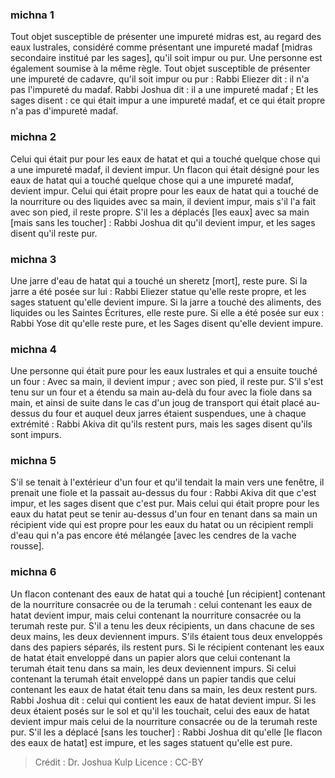 
### michna 1
Tout objet susceptible de présenter une impureté midras est, au regard des eaux lustrales, considéré comme présentant une impureté madaf [midras secondaire institué par les sages], qu'il soit impur ou pur. Une personne est également soumise à la même règle. Tout objet susceptible de présenter une impureté de cadavre, qu'il soit impur ou pur : Rabbi Eliezer dit : il n'a pas l'impureté du madaf. Rabbi Joshua dit : il a une impureté madaf ; Et les sages disent : ce qui était impur a une impureté madaf, et ce qui était propre n'a pas d'impureté madaf.

### michna 2
Celui qui était pur pour les eaux de hatat et qui a touché quelque chose qui a une impureté madaf, il devient impur. Un flacon qui était désigné pour les eaux de hatat qui a touché quelque chose qui a une impureté madaf, devient impur. Celui qui était propre pour les eaux de hatat qui a touché de la nourriture ou des liquides avec sa main, il devient impur, mais s'il l'a fait avec son pied, il reste propre. S'il les a déplacés [les eaux] avec sa main [mais sans les toucher] : Rabbi Joshua dit qu'il devient impur, et les sages disent qu'il reste pur.

### michna 3
Une jarre d'eau de hatat qui a touché un sheretz [mort], reste pure. Si la jarre a été posée sur lui : Rabbi Eliezer statue qu'elle reste propre, et les sages statuent qu'elle devient impure. Si la jarre a touché des aliments, des liquides ou les Saintes Écritures, elle reste pure. Si elle a été posée sur eux : Rabbi Yose dit qu'elle reste pure, et les Sages disent qu'elle devient impure.

### michna 4
Une personne qui était pure pour les eaux lustrales et qui a ensuite touché un four : Avec sa main, il devient impur ; avec son pied, il reste pur. S'il s'est tenu sur un four et a étendu sa main au-delà du four avec la fiole dans sa main, et ainsi de suite dans le cas d'un joug de transport qui était placé au-dessus du four et auquel deux jarres étaient suspendues, une à chaque extrémité : Rabbi Akiva dit qu'ils restent purs, mais les sages disent qu'ils sont impurs.

### michna 5
S'il se tenait à l'extérieur d'un four et qu'il tendait la main vers une fenêtre, il prenait une fiole et la passait au-dessus du four : Rabbi Akiva dit que c'est impur, et les sages disent que c'est pur. Mais celui qui était propre pour les eaux du hatat peut se tenir au-dessus d'un four en tenant dans sa main un récipient vide qui est propre pour les eaux du hatat ou un récipient rempli d'eau qui n'a pas encore été mélangée [avec les cendres de la vache rousse].

### michna 6
Un flacon contenant des eaux de hatat qui a touché [un récipient] contenant de la nourriture consacrée ou de la terumah : celui contenant les eaux de hatat devient impur, mais celui contenant la nourriture consacrée ou la terumah reste pur. S'il a tenu les deux récipients, un dans chacune de ses deux mains, les deux deviennent impurs. S'ils étaient tous deux enveloppés dans des papiers séparés, ils restent purs. Si le récipient contenant les eaux de hatat était enveloppé dans un papier alors que celui contenant la terumah était tenu dans sa main, les deux deviennent impurs. Si celui contenant la terumah était enveloppé dans un papier tandis que celui contenant les eaux de hatat était tenu dans sa main, les deux restent purs. Rabbi Joshua dit : celui qui contient les eaux de hatat devient impur. Si les deux étaient posés sur le sol et qu'il les touchait, celui des eaux de hatat devient impur mais celui de la nourriture consacrée ou de la terumah reste pur. S'il les a déplacé [sans les toucher] : Rabbi Joshua dit qu'elle [le flacon des eaux de hatat] est impure, et les sages statuent qu'elle est pure.

>Crédit : Dr. Joshua Kulp
>Licence : CC-BY